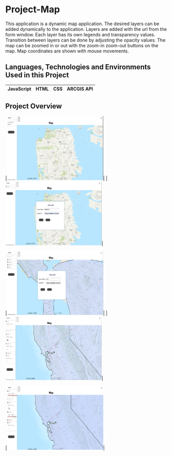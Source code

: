 # Project-Map

This application is a dynamic map application. The desired layers can be added dynamically to the application. Layers are added with the url from the form window. Each layer has its own legends and transparency values. Transition between layers can be done by adjusting the opacity values. The map can be zoomed in or out with the zoom-in zoom-out buttons on the map. Map coordinates are shown with mouse movements.

## Languages, Technologies and Environments Used in this Project
|      JavaScript      |      HTML      |      CSS       |   ARCGIS API   | 
|    :------------:    | :------------: | :------------: | :------------: | 



## Project Overview 

|<img src="https://github.com/nazligencel/Project-Map/blob/main/images/1.png" width="300" height = "200px" >|
|<img src="https://github.com/nazligencel/Project-Map/blob/main/images/2.png" width="300" height = "200px" >|

|<img src="https://github.com/nazligencel/Project-Map/blob/main/images/3.png" width="300" height = "200px" >|
|<img src="https://github.com/nazligencel/Project-Map/blob/main/images/4.png" width="300" height = "200px" >|

|<img src="https://github.com/nazligencel/Project-Map/blob/main/images/5.png" width="300" height = "200px" >|



